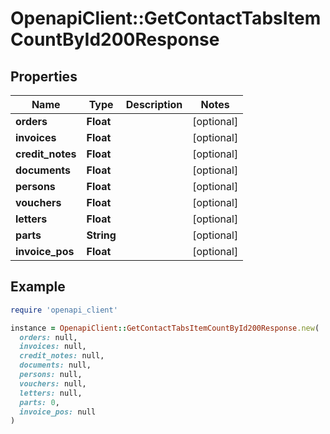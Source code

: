 # OpenapiClient::GetContactTabsItemCountById200Response

## Properties

| Name | Type | Description | Notes |
| ---- | ---- | ----------- | ----- |
| **orders** | **Float** |  | [optional] |
| **invoices** | **Float** |  | [optional] |
| **credit_notes** | **Float** |  | [optional] |
| **documents** | **Float** |  | [optional] |
| **persons** | **Float** |  | [optional] |
| **vouchers** | **Float** |  | [optional] |
| **letters** | **Float** |  | [optional] |
| **parts** | **String** |  | [optional] |
| **invoice_pos** | **Float** |  | [optional] |

## Example

```ruby
require 'openapi_client'

instance = OpenapiClient::GetContactTabsItemCountById200Response.new(
  orders: null,
  invoices: null,
  credit_notes: null,
  documents: null,
  persons: null,
  vouchers: null,
  letters: null,
  parts: 0,
  invoice_pos: null
)
```

